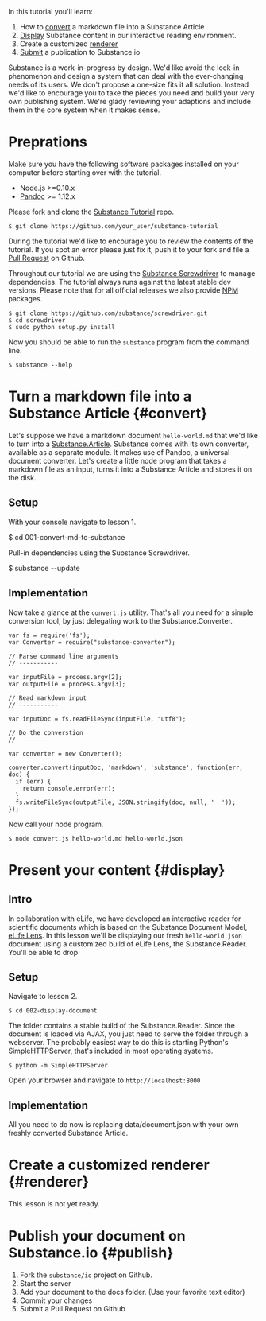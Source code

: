 In this tutorial you'll learn:

1. How to [convert](convert) a markdown file into a Substance Article
2. [Display](display) Substance content in our interactive reading environment.
3. Create a customized [renderer](renderer)
4. [Submit](publish) a publication to Substance.io

Substance is a work-in-progress by design. We'd like avoid the lock-in phenomenon and design a system that can deal with the ever-changing needs of its users. We don't propose a one-size fits it all solution. Instead we'd like to encourage you to take the pieces you need and build your very own publishing system. We're glady reviewing your adaptions and include them in the core system when it makes sense.

# Preprations

Make sure you have the following software packages installed on your computer before starting over with the tutorial.

   - Node.js >=0.10.x
   - [Pandoc](http://johnmacfarlane.net/pandoc/) >= 1.12.x

Please fork and clone the [Substance Tutorial](https://github.com/substance/tutorial) repo.

    $ git clone https://github.com/your_user/substance-tutorial

During the tutorial we'd like to encourage you to review the contents of the tutorial. If you spot an error please just fix it, push it to your fork and file a [Pull Request](https://help.github.com/articles/using-pull-requests) on Github.


Throughout our tutorial we are using the [Substance Screwdriver](http://github.com/substance/screwdriver) to manage dependencies. The tutorial always runs against the latest stable dev versions. Please note that for all official releases we also provide [NPM](http://npmjs.org/) packages.
  
    $ git clone https://github.com/substance/screwdriver.git
    $ cd screwdriver
    $ sudo python setup.py install

Now you should be able to run the `substance` program from the command line.

    $ substance --help











# Turn a markdown file into a Substance Article {#convert}

Let's suppose we have a markdown document `hello-world.md` that we'd like to turn into a [Substance.Article](http://github.com/substance/article). Substance comes with its own converter, available as a separate module. It makes use of Pandoc, a universal document converter. Let's create a little node program that takes a markdown file as an input, turns it into a Substance Article and stores it on the disk.

## Setup
  
With your console navigate to lesson 1.

$ cd 001-convert-md-to-substance

Pull-in dependencies using the Substance Screwdriver.

$ substance --update

## Implementation

Now take a glance at the `convert.js` utility. That's all you need for a simple conversion tool, by just delegating work to the Substance.Converter.

    var fs = require('fs');
    var Converter = require("substance-converter");

    // Parse command line arguments
    // -----------

    var inputFile = process.argv[2];
    var outputFile = process.argv[3];

    // Read markdown input
    // -----------

    var inputDoc = fs.readFileSync(inputFile, "utf8");

    // Do the converstion
    // -----------

    var converter = new Converter();

    converter.convert(inputDoc, 'markdown', 'substance', function(err, doc) {
      if (err) {
        return console.error(err);
      }
      fs.writeFileSync(outputFile, JSON.stringify(doc, null, '  '));
    });

Now call your node program.

    $ node convert.js hello-world.md hello-world.json










# Present your content {#display}

## Intro

In collaboration with eLife, we have developed an interactive reader for scientific documents which is based on the Substance Document Model, [eLife Lens](http://lens.substance.io). In this lesson we'll be displaying our fresh `hello-world.json` document using a customized build of eLife Lens, the Substance.Reader. You'll be able to drop

## Setup

Navigate to lesson 2.

    $ cd 002-display-document

The folder contains a stable build of the Substance.Reader. Since the document is loaded via AJAX, you just need to serve the folder through a webserver. The probably easiest way to do this is starting Python's SimpleHTTPServer, that's included in most operating systems.

    $ python -m SimpleHTTPServer

Open your browser and navigate to `http://localhost:8000`

## Implementation

All you need to do now is replacing data/document.json with your own freshly converted Substance Article.












# Create a customized renderer {#renderer}

This lesson is not yet ready.









# Publish your document on Substance.io {#publish}

1. Fork the `substance/io` project on Github.
2. Start the server
3. Add your document to the docs folder. (Use your favorite text editor)
4. Commit your changes
5. Submit a Pull Request on Github
